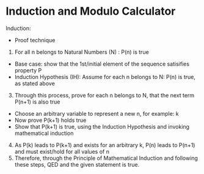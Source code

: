 # Induction and Modulo Calculator


Induction: 
- Proof technique
1) For all n belongs to Natural Numbers (N) : P(n) is true
- Base case: show that the 1st/initial element of the sequence satisifies property P
- Induction Hypothesis (IH): Assume for each n belongs to N: P(n) is true, as stated above
3) Through this process, prove for each n belongs to N, that the next term P(n+1) is also true
- Choose an arbitrary variable to represent a new n, for example: k
- Now prove P(k+1) holds true
- Show that P(k+1) is true, using the Induction Hypothesis and invoking mathematical induction
4) As P(k) leads to P(k+1) and exists for an arbitrary k, P(n) leads to P(n+1) and must exist/hold for all values of n
5) Therefore, through the Principle of Mathematical Induction and following these steps, QED and the given statement is true.
  
